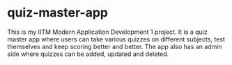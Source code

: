 # quiz-master-app
This is my IITM Modern Application Development 1 project. It is a quiz master app where users can take various quizzes on different subjects, test themselves and keep scoring better and better. The app also has an admin side where quizzes can be added, updated and deleted.

